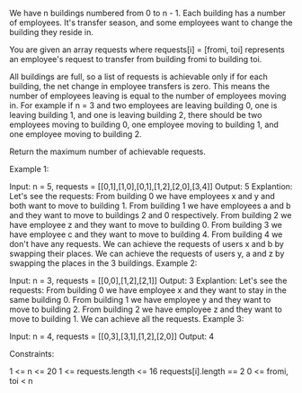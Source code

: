 We have n buildings numbered from 0 to n - 1. Each building has a number of employees. It's transfer season, and some employees want to change the building they reside in.

You are given an array requests where requests[i] = [fromi, toi] represents an employee's request to transfer from building fromi to building toi.

All buildings are full, so a list of requests is achievable only if for each building, the net change in employee transfers is zero. This means the number of employees leaving is equal to the number of employees moving in. For example if n = 3 and two employees are leaving building 0, one is leaving building 1, and one is leaving building 2, there should be two employees moving to building 0, one employee moving to building 1, and one employee moving to building 2.

Return the maximum number of achievable requests.

 

Example 1:


Input: n = 5, requests = [[0,1],[1,0],[0,1],[1,2],[2,0],[3,4]]
Output: 5
Explantion: Let's see the requests:
From building 0 we have employees x and y and both want to move to building 1.
From building 1 we have employees a and b and they want to move to buildings 2 and 0 respectively.
From building 2 we have employee z and they want to move to building 0.
From building 3 we have employee c and they want to move to building 4.
From building 4 we don't have any requests.
We can achieve the requests of users x and b by swapping their places.
We can achieve the requests of users y, a and z by swapping the places in the 3 buildings.
Example 2:


Input: n = 3, requests = [[0,0],[1,2],[2,1]]
Output: 3
Explantion: Let's see the requests:
From building 0 we have employee x and they want to stay in the same building 0.
From building 1 we have employee y and they want to move to building 2.
From building 2 we have employee z and they want to move to building 1.
We can achieve all the requests. 
Example 3:

Input: n = 4, requests = [[0,3],[3,1],[1,2],[2,0]]
Output: 4
 

Constraints:

1 <= n <= 20
1 <= requests.length <= 16
requests[i].length == 2
0 <= fromi, toi < n